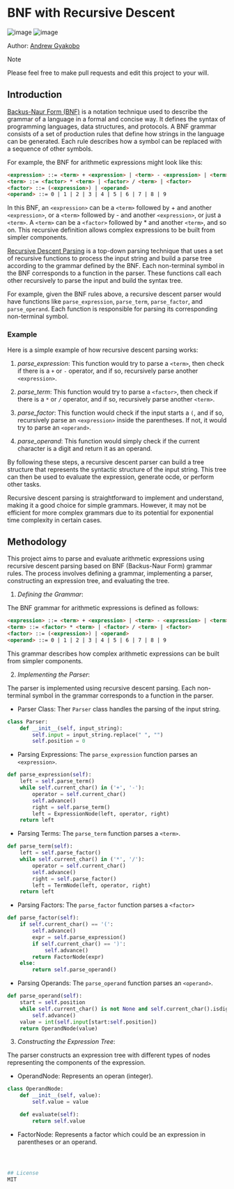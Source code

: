# BNF with Recursive Descent

![image](https://img.shields.io/badge/Python-FFD43B?style=for-the-badge&logo=python&logoColor=blue)
![image](https://img.shields.io/badge/windows%20terminal-4D4D4D?style=for-the-badge&logo=windows%20terminal&logoColor=white)

Author: [Andrew Gyakobo](https://github.com/Gyakobo)

>[!NOTE]
>Please feel free to make pull requests and edit this project to your will.

## Introduction

[Backus-Naur Form (BNF)](https://en.wikipedia.org/wiki/Backus%E2%80%93Naur_form) is a notation technique used to describe the grammar of a language in a formal and concise way. It defines the syntax of programming languages, data structures, and protocols. A BNF grammar consists of a set of production rules that define how strings in the language can be generated. Each rule describes how a symbol can be replaced with a sequence of other symbols.

For example, the BNF for arithmetic expressions might look like this:

```html
<expression> ::= <term> + <expression> | <term> - <expression> | <term>
<term> ::= <factor> * <term> | <factor> / <term> | <factor>
<factor> ::= (<expression>) | <operand>
<operand> ::= 0 | 1 | 2 | 3 | 4 | 5 | 6 | 7 | 8 | 9
```

In this BNF, an `<expression>` can be a `<term>` followed by + and another `<expression>`, or a `<term>` followed by - and another `<expression>`, or just a `<term>`. A `<term>` can be a `<factor>` followed by * and another `<term>`, and so on. This recursive definition allows complex expressions to be built from simpler components.

[Recursive Descent Parsing](https://en.wikipedia.org/wiki/Recursive_descent_parser) is a top-down parsing technique that uses a set of recursive functions to process the input string and build a parse tree according to the grammar defined by the BNF. Each non-terminal symbol in the BNF corresponds to a function in the parser. These functions call each other recursively to parse the input and build the syntax tree.

For example, given the BNF rules above, a recursive descent parser would have functions like `parse_expression`, `parse_term`, `parse_factor`, and `parse_operand`. Each function is responsible for parsing its corresponding non-terminal symbol.

### Example

Here is a simple example of how recursive descent parsing works:

1. *parse_expression*: This function would try to parse a `<term>`, then check if there is a `+` or `-` operator, and if so, recursively parse another `<expression>`.

1. *parse_term*: This function would try to parse a `<factor>`, then check if there is a `*` or `/` operator, and if so, recursively parse another `<term>`.

1. *parse_factor*: This function would check if the input starts a `(`, and if so, recursively parse an `<expression>` inside the parentheses. If not, it would try to parse an `<operand>`.

1. *parse_operand*: This function would simply check if the current character is a digit and return it as an operand.

By following these steps, a recursive descent parser can build a tree structure that represents the syntactic structure of the input string. This tree can then be used to evaluate the expression, generate ocde, or perform other tasks.

Recursive descent parsing is straightforward to implement and understand, making it a good choice for simple grammars. However, it may not be efficient for more complex grammars due to its potential for exponential time complexity in certain cases.

## Methodology

This project aims to parse and evaluate arithmetic expressions using recursive descent parsing based on BNF (Backus-Naur Form) grammar rules. The process involves defining a grammar, implementing a parser, constructing an expression tree, and evaluating the tree.

1. *Defining the Grammar*:

The BNF grammar for arithmetic expressions is defined as follows:

```html
<expression> ::= <term> + <expression> | <term> - <expression> | <term>
<term> ::= <factor> * <term> | <factor> / <term> | <factor>
<factor> ::= (<expression>) | <operand>
<operand> ::= 0 | 1 | 2 | 3 | 4 | 5 | 6 | 7 | 8 | 9
```

This grammar describes how complex arithmetic expressions can be built from simpler components.

2. *Implementing the Parser*:

The parser is implemented using recursive descent parsing. Each non-terminal symbol in the grammar corresponds to a function in the parser. 

* Parser Class: Ther `Parser` class handles the parsing of the input string.

```python
class Parser:
    def __init__(self, input_string):
        self.input = input_string.replace(" ", "")
        self.position = 0
```

* Parsing Expressions: The `parse_expression` function parses an `<expression>`.

```python
def parse_expression(self):
    left = self.parse_term()
    while self.current_char() in ('+', '-'):
        operator = self.current_char()
        self.advance()
        right = self.parse_term()
        left = ExpressionNode(left, operator, right)
    return left
```

* Parsing Terms: The `parse_term` function parses a `<term>`.

```python
def parse_term(self):
    left = self.parse_factor()
    while self.current_char() in ('*', '/'):
        operator = self.current_char()
        self.advance()
        right = self.parse_factor()
        left = TermNode(left, operator, right)
    return left
```

* Parsing Factors: The `parse_factor` function parses a `<factor>`

```python
def parse_factor(self):
    if self.current_char() == '(':
        self.advance()
        expr = self.parse_expression()
        if self.current_char() == ')':
            self.advance()
        return FactorNode(expr)
    else:
        return self.parse_operand()
```

* Parsing Operands: The `parse_operand` function parses an `<operand>`.

```python
def parse_operand(self):
    start = self.position
    while self.current_char() is not None and self.current_char().isdigit():
        self.advance()
    value = int(self.input[start:self.position])
    return OperandNode(value)
```

3. *Constructing the Expression Tree*:

The parser constructs an expression tree with different types of nodes representing the components of the expression.

* OperandNode: Represents an operan (integer).

```python
class OperandNode:
    def __init__(self, value):
        self.value = value

    def evaluate(self):
        return self.value
```

* FactorNode: Represents a factor which could be an expression in parentheses or an operand.

```python



## License
MIT

